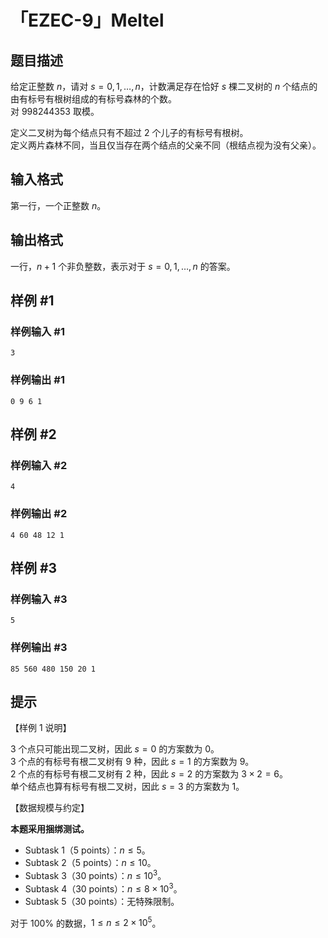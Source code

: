 # 「EZEC-9」Meltel

## 题目描述

给定正整数 $n$，请对 $s=0,1, \dots, n$，计数满足存在恰好 $s$ 棵二叉树的 $n$ 个结点的由有标号有根树组成的有标号森林的个数。  
对 $998244353$ 取模。

定义二叉树为每个结点只有不超过 $2$ 个儿子的有标号有根树。  
定义两片森林不同，当且仅当存在两个结点的父亲不同（根结点视为没有父亲）。

## 输入格式

第一行，一个正整数 $n$。

## 输出格式

一行，$n+1$ 个非负整数，表示对于 $s=0,1,\dots,n$ 的答案。

## 样例 #1

### 样例输入 #1
```
3
```

### 样例输出 #1

```
0 9 6 1
```

## 样例 #2

### 样例输入 #2
```
4
```

### 样例输出 #2

```
4 60 48 12 1
```

## 样例 #3

### 样例输入 #3
```
5
```

### 样例输出 #3

```
85 560 480 150 20 1
```

## 提示

【样例 $1$ 说明】

$3$ 个点只可能出现二叉树，因此 $s=0$ 的方案数为 $0$。  
$3$ 个点的有标号有根二叉树有 $9$ 种，因此 $s=1$ 的方案数为 $9$。  
$2$ 个点的有标号有根二叉树有 $2$ 种，因此 $s=2$ 的方案数为 $3 \times 2 = 6$。  
单个结点也算有标号有根二叉树，因此 $s=3$ 的方案数为 $1$。

【数据规模与约定】

**本题采用捆绑测试。**

-  Subtask 1（5 points）：$n\le 5$。
-  Subtask 2（5 points）：$n \le 10$。
-  Subtask 3（30 points）：$n\le 10^3$。
-  Subtask 4（30 points）：$n\le 8\times 10^3$。
-  Subtask 5（30 points）：无特殊限制。

对于 $100\%$ 的数据，$1 \le n \le 2 \times 10^5$。

